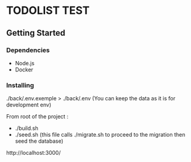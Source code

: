 # TODOLIST TEST

## Getting Started

### Dependencies

- Node.js
- Docker

### Installing

./back/.env.exemple > ./back/.env (You can keep the data as it is for development env)

From root of the project :

- ./build.sh
- ./seed.sh (this file calls ./migrate.sh to proceed to the migration then seed the database)

http://localhost:3000/

